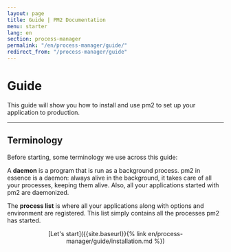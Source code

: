 ```yaml
---
layout: page
title: Guide | PM2 Documentation
menu: starter
lang: en
section: process-manager
permalink: "/en/process-manager/guide/"
redirect_from: "/process-manager/guide"
---
```


# Guide

This guide will show you how to install and use pm2 to set up your application to production.

---

## Terminology

Before starting, some terminology we use across this guide:

A **daemon** is a program that is run as a background process. pm2 in essence is a daemon: always alive in the background, it takes care of all your processes, keeping them alive. Also, all your applications started with pm2 are daemonized.

The **process list** is where all your applications along with options and environment are registered. This list simply contains all the processes pm2 has started.

<div>
  <p align="center">[Let's start]({{site.baseurl}}{% link en/process-manager/guide/installation.md %})</p>
</div>
